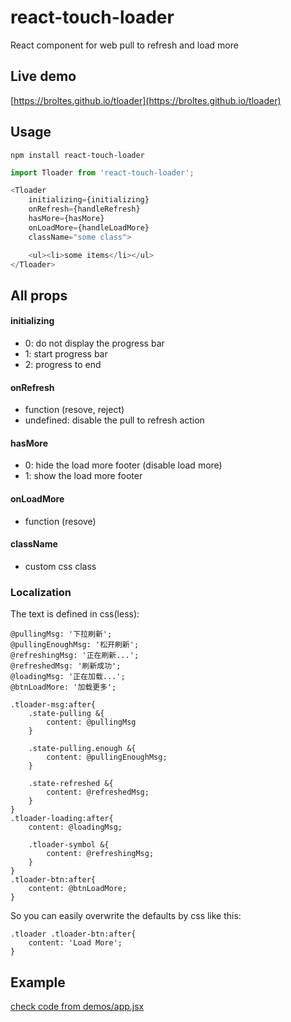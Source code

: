 # react-touch-loader
React component for web pull to refresh and load more

## Live demo
[https://broltes.github.io/tloader](https://broltes.github.io/tloader)

## Usage
`npm install react-touch-loader`

```js
import Tloader from 'react-touch-loader';

<Tloader
    initializing={initializing}
    onRefresh={handleRefresh}
    hasMore={hasMore}
    onLoadMore={handleLoadMore}
    className="some class">

    <ul><li>some items</li></ul>
</Tloader>
```

## All props

#### initializing
- 0: do not display the progress bar
- 1: start progress bar
- 2: progress to end

#### onRefresh
- function (resove, reject)
- undefined: disable the pull to refresh action

#### hasMore
- 0: hide the load more footer (disable load more)
- 1: show the load more footer

#### onLoadMore
- function (resove)

#### className
- custom css class

### Localization
The text is defined in css(less):

```less
@pullingMsg: '下拉刷新';
@pullingEnoughMsg: '松开刷新';
@refreshingMsg: '正在刷新...';
@refreshedMsg: '刷新成功';
@loadingMsg: '正在加载...';
@btnLoadMore: '加载更多';

.tloader-msg:after{
    .state-pulling &{
        content: @pullingMsg
    }

    .state-pulling.enough &{
        content: @pullingEnoughMsg;
    }

    .state-refreshed &{
        content: @refreshedMsg;
    }
}
.tloader-loading:after{
    content: @loadingMsg;

    .tloader-symbol &{
        content: @refreshingMsg;
    }
}
.tloader-btn:after{
    content: @btnLoadMore;
}
```

So you can easily overwrite the defaults by css like this:
```less
.tloader .tloader-btn:after{
    content: 'Load More';
}
```

## Example
[check code from demos/app.jsx](https://github.com/Broltes/react-touch-loader/blob/master/demos/app.jsx)
